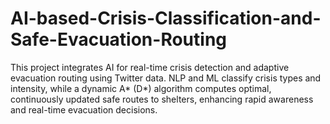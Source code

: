 # AI-based-Crisis-Classification-and-Safe-Evacuation-Routing
This project integrates AI for real-time crisis detection and adaptive evacuation routing using Twitter data. NLP and ML classify crisis types and intensity, while a dynamic A* (D*) algorithm computes optimal, continuously updated safe routes to shelters, enhancing rapid awareness and real-time evacuation decisions.
